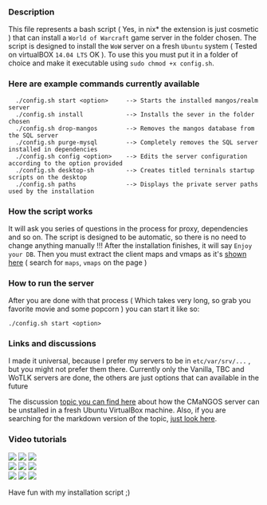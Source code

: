 ### Description
This file represents a bash script ( Yes, in nix* the extension is just cosmetic )
that can install a `World of Warcraft` game server in the folder chosen.
The script is designed to install the `WoW` server on a fresh `Ubuntu`
system ( Tested on virtualBOX `14.04 LTS` OK ). To use this you must put it in a
folder of choice and make it executable using `sudo chmod +x config.sh`.

### Here are example commands currently available

```
  ./config.sh start <option>     --> Starts the installed mangos/realm server
  ./config.sh install            --> Installs the sever in the folder chosen
  ./config.sh drop-mangos        --> Removes the mangos database from the SQL server
  ./config.sh purge-mysql        --> Completely removes the SQL server installed in dependencies
  ./config.sh config <option>    --> Edits the server configuration according to the option provided
  ./config.sh desktop-sh         --> Creates titled terninals startup scripts on the desktop
  ./config.sh paths              --> Displays the private server paths used by the installation
```

### How the script works
It will ask you series of questions in the process for proxy, dependencies and so on.
The script is designed to be automatic, so there is no need to change anything manually !!!
After the installation finishes, it will say `Enjoy your DB`. Then you must extract the
client maps and vmaps as it's [shown here][ref-install] ( search for `maps`, `vmaps` on the page )

### How to run the server
After you are done with that process ( Which takes very long, so grab you
favorite movie and some popcorn ) you can start it like so:

``` ./config.sh start <option> ```

### Links and discussions
I made it universal, because I prefer my servers to be in `etc/var/srv/...` , but you might
not prefer them there. Currently only the Vanilla, TBC and WoTLK servers are done, the others are
just options that can available in the future

The discussion [topic you can find here][ref-script] about how the CMaNGOS server can be unstalled
in a fresh Ubuntu VirtualBox machine. Also, if you are searching for the markdown version of the
topic, [just look here][ref-vboxtut].

### Video tutorials
[![](https://img.youtube.com/vi/cmcnGXcxGAA/1.jpg)](http://www.youtube.com/watch?v=cmcnGXcxGAA "")
[![](https://img.youtube.com/vi/UbcHAtT80o4/2.jpg)](http://www.youtube.com/watch?v=UbcHAtT80o4 "")
[![](https://img.youtube.com/vi/X_W1LDx31AU/3.jpg)](http://www.youtube.com/watch?v=X_W1LDx31AU "")  
[![](https://img.youtube.com/vi/GiV5k3zrGYI/1.jpg)](http://www.youtube.com/watch?v=GiV5k3zrGYI "")
[![](https://img.youtube.com/vi/dHBljqAbxsQ/1.jpg)](http://www.youtube.com/watch?v=dHBljqAbxsQ "")
[![](https://img.youtube.com/vi/SGtRNFr1T3k/3.jpg)](http://www.youtube.com/watch?v=SGtRNFr1T3k "")  
[![](https://img.youtube.com/vi/FGVUdKDeMNk/3.jpg)](http://www.youtube.com/watch?v=FGVUdKDeMNk "")
[![](https://img.youtube.com/vi/O70R5csq2gg/3.jpg)](http://www.youtube.com/watch?v=O70R5csq2gg "")
[![](https://img.youtube.com/vi/-1iAuZVTiyk/3.jpg)](http://www.youtube.com/watch?v=-1iAuZVTiyk "")  

Have fun with my installation script ;)

[ref-install]: https://github.com/cmangos/issues/wiki/Installation-Instructions
[ref-vboxtut]: https://github.com/dvdvideo1234/UbuntuBatches/blob/master/MaNGOS/virtualbox.md
[ref-script]: https://forum.cmangos.net/t/how-to-use-a-script-to-install-mangos-server-under-ubuntu/49
